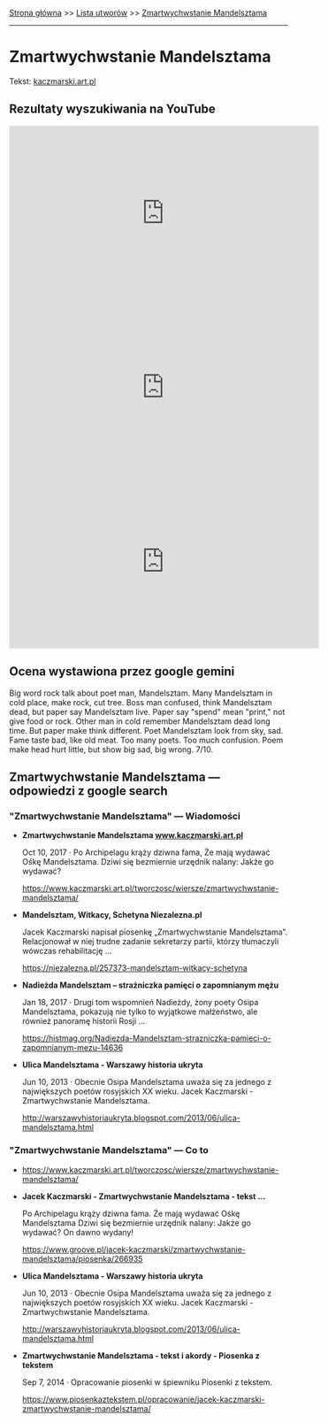 [Strona główna](../index.md) >> [Lista utworów](../list.md) >> [Zmartwychwstanie Mandelsztama](689.md)

---

# Zmartwychwstanie Mandelsztama

Tekst: [kaczmarski.art.pl](https://www.kaczmarski.art.pl/tworczosc/wiersze/zmartwychwstanie-mandelsztama/)

## Rezultaty wyszukiwania na YouTube

<iframe width="560" height="315" src="https://www.youtube.com/embed/_bWlvW4gSNk?si=IdontcarewhotheIRSsendsImnotpayingtaxes" title="YouTube video player" frameborder="0" allow="accelerometer; autoplay; clipboard-write; encrypted-media; gyroscope; picture-in-picture; web-share" referrerpolicy="strict-origin-when-cross-origin" allowfullscreen></iframe>

<iframe width="560" height="315" src="https://www.youtube.com/embed/S_qaFyYaXxE?si=IdontcarewhotheIRSsendsImnotpayingtaxes" title="YouTube video player" frameborder="0" allow="accelerometer; autoplay; clipboard-write; encrypted-media; gyroscope; picture-in-picture; web-share" referrerpolicy="strict-origin-when-cross-origin" allowfullscreen></iframe>

<iframe width="560" height="315" src="https://www.youtube.com/embed/i7yIpsDgZsg?si=IdontcarewhotheIRSsendsImnotpayingtaxes" title="YouTube video player" frameborder="0" allow="accelerometer; autoplay; clipboard-write; encrypted-media; gyroscope; picture-in-picture; web-share" referrerpolicy="strict-origin-when-cross-origin" allowfullscreen></iframe>

## Ocena wystawiona przez google gemini

Big word rock talk about poet man, Mandelsztam. Many Mandelsztam in cold place, make rock, cut tree. Boss man confused, think Mandelsztam dead, but paper say Mandelsztam live. Paper say "spend" mean "print," not give food or rock. Other man in cold remember Mandelsztam dead long time. But paper make think different. Poet Mandelsztam look from sky, sad. Fame taste bad, like old meat. Too many poets. Too much confusion. Poem make head hurt little, but show big sad, big wrong. 7/10.


## Zmartwychwstanie Mandelsztama — odpowiedzi z google search

### "Zmartwychwstanie Mandelsztama" — Wiadomości

- **Zmartwychwstanie Mandelsztama www.kaczmarski.art.pl**

    Oct 10, 2017  ·  Po Archipelagu krąży dziwna fama, Że mają wydawać Ośkę Mandelsztama. Dziwi się bezmiernie urzędnik nalany: Jakże go wydawać? 

   <https://www.kaczmarski.art.pl/tworczosc/wiersze/zmartwychwstanie-mandelsztama/>
- **Mandelsztam, Witkacy, Schetyna  Niezalezna.pl**

    Jacek Kaczmarski napisał piosenkę „Zmartwychwstanie Mandelsztama”. Relacjonował w niej trudne zadanie sekretarzy partii, którzy tłumaczyli wówczas rehabilitację ... 

   <https://niezalezna.pl/257373-mandelsztam-witkacy-schetyna>
- **Nadieżda Mandelsztam – strażniczka pamięci o zapomnianym mężu**

    Jan 18, 2017  ·  Drugi tom wspomnień Nadieżdy, żony poety Osipa Mandelsztama, pokazują nie tylko to wyjątkowe małżeństwo, ale również panoramę historii Rosji ... 

   <https://histmag.org/Nadiezda-Mandelsztam-strazniczka-pamieci-o-zapomnianym-mezu-14636>
- **Ulica Mandelsztama - Warszawy historia ukryta**

    Jun 10, 2013  ·  Obecnie Osipa Mandelsztama uważa się za jednego z największych poetów rosyjskich XX wieku. Jacek Kaczmarski - Zmartwychwstanie Mandelsztama. 

   <http://warszawyhistoriaukryta.blogspot.com/2013/06/ulica-mandelsztama.html>

### "Zmartwychwstanie Mandelsztama" — Co to

- <https://www.kaczmarski.art.pl/tworczosc/wiersze/zmartwychwstanie-mandelsztama/>
- **Jacek Kaczmarski - Zmartwychwstanie Mandelsztama - tekst ...**

    Po Archipelagu krąży dziwna fama. Że mają wydawać Ośkę Mandelsztama Dziwi się bezmiernie urzędnik nalany: Jakże go wydawać? On dawno wydany! 

   <https://www.groove.pl/jacek-kaczmarski/zmartwychwstanie-mandelsztama/piosenka/266935>
- **Ulica Mandelsztama - Warszawy historia ukryta**

    Jun 10, 2013  ·  Obecnie Osipa Mandelsztama uważa się za jednego z największych poetów rosyjskich XX wieku. Jacek Kaczmarski - Zmartwychwstanie Mandelsztama. 

   <http://warszawyhistoriaukryta.blogspot.com/2013/06/ulica-mandelsztama.html>
- **Zmartwychwstanie Mandelsztama - tekst i akordy - Piosenka z tekstem**

    Sep 7, 2014  ·  Opracowanie piosenki w śpiewniku Piosenki z tekstem. 

   <https://www.piosenkaztekstem.pl/opracowanie/jacek-kaczmarski-zmartwychwstanie-mandelsztama/>


